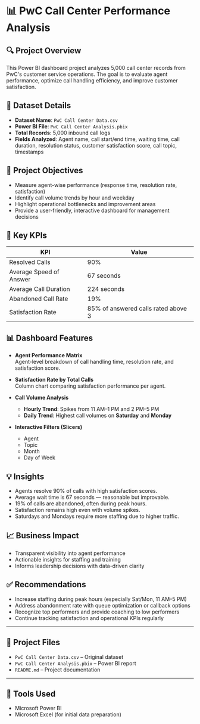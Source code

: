 # 📊 PwC Call Center Performance Analysis

## 🔍 Project Overview
This Power BI dashboard project analyzes 5,000 call center records from PwC's customer service operations. The goal is to evaluate agent performance, optimize call handling efficiency, and improve customer satisfaction.

## 🧾 Dataset Details
- **Dataset Name**: `PwC Call Center Data.csv`  
- **Power BI File**: `PwC Call Center Analysis.pbix`  
- **Total Records**: 5,000 inbound call logs  
- **Fields Analyzed**: Agent name, call start/end time, waiting time, call duration, resolution status, customer satisfaction score, call topic, timestamps

## 🎯 Project Objectives
- Measure agent-wise performance (response time, resolution rate, satisfaction)
- Identify call volume trends by hour and weekday
- Highlight operational bottlenecks and improvement areas
- Provide a user-friendly, interactive dashboard for management decisions

## 📌 Key KPIs
| KPI                         | Value                 |
|----------------------------|-----------------------|
| Resolved Calls             | 90%                   |
| Average Speed of Answer    | 67 seconds            |
| Average Call Duration      | 224 seconds           |
| Abandoned Call Rate        | 19%                   |
| Satisfaction Rate          | 85% of answered calls rated above 3 |

## 📊 Dashboard Features
- **Agent Performance Matrix**  
  Agent-level breakdown of call handling time, resolution rate, and satisfaction score.

- **Satisfaction Rate by Total Calls**  
  Column chart comparing satisfaction performance per agent.

- **Call Volume Analysis**  
  - **Hourly Trend**: Spikes from 11 AM–1 PM and 2 PM–5 PM  
  - **Daily Trend**: Highest call volumes on **Saturday** and **Monday**

- **Interactive Filters (Slicers)**  
  - Agent  
  - Topic  
  - Month  
  - Day of Week  

## 💡 Insights
- Agents resolve 90% of calls with high satisfaction scores.
- Average wait time is 67 seconds — reasonable but improvable.
- 19% of calls are abandoned, often during peak hours.
- Satisfaction remains high even with volume spikes.
- Saturdays and Mondays require more staffing due to higher traffic.

## 📈 Business Impact
- Transparent visibility into agent performance
- Actionable insights for staffing and training
- Informs leadership decisions with data-driven clarity

## ✅ Recommendations
- Increase staffing during peak hours (especially Sat/Mon, 11 AM–5 PM)
- Address abandonment rate with queue optimization or callback options
- Recognize top performers and provide coaching to low performers
- Continue tracking satisfaction and operational KPIs regularly

---

## 📁 Project Files
- `PwC Call Center Data.csv` – Original dataset  
- `PwC Call Center Analysis.pbix` – Power BI report  
- `README.md` – Project documentation

---

## 📌 Tools Used
- Microsoft Power BI  
- Microsoft Excel (for initial data preparation)
